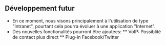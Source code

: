 ﻿## Développement futur

* En ce moment, nous visons principalement à l'utilisation de type "Intranet", pourtant cela pourra évoluer à une application "Internet". 
* Des nouvelles fonctionalités pourront être ajoutées:
** VoIP: Possiblité de contact plus direct
** Plug-in Facebook/Twitter
